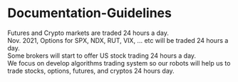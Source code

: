 # Documentation-Guidelines   

Futures and Crypto markets are traded 24 hours a day.   
Nov. 2021, Options for SPX, NDX, RUT, VIX, ... etc will be traded 24 hours a day.  
Some brokers will start to offer US stock trading 24 hours a day.  
We focus on develop algorithms trading system so our robots will help us to trade stocks, options, futures, and cryptos 24 hours day.
